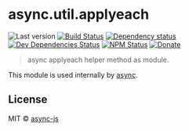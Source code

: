# async.util.applyeach

![Last version](https://img.shields.io/github/tag/async-js/applyeach.svg?style=flat-square)
[![Build Status](http://img.shields.io/travis/async-js/applyeach/master.svg?style=flat-square)](https://travis-ci.org/async-js/applyeach)
[![Dependency status](http://img.shields.io/david/async-js/applyeach.svg?style=flat-square)](https://david-dm.org/async-js/applyeach)
[![Dev Dependencies Status](http://img.shields.io/david/dev/async-js/applyeach.svg?style=flat-square)](https://david-dm.org/async-js/applyeach#info=devDependencies)
[![NPM Status](http://img.shields.io/npm/dm/applyeach.svg?style=flat-square)](https://www.npmjs.org/package/applyeach)
[![Donate](https://img.shields.io/badge/donate-paypal-blue.svg?style=flat-square)](https://paypal.me/kikobeats)

> async applyeach helper method as module.

This module is used internally by [async](https://github.com/async-js/async).

## License

MIT © [async-js](https://github.com/async-js)
